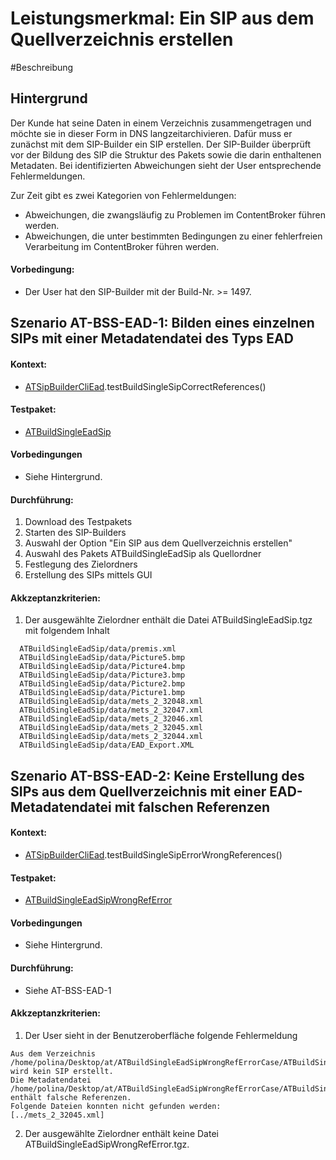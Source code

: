 # Leistungsmerkmal: Ein SIP aus dem Quellverzeichnis erstellen

#Beschreibung

## Hintergrund

Der Kunde hat seine Daten in einem Verzeichnis zusammengetragen und möchte sie in dieser Form in DNS langzeitarchivieren.
Dafür muss er zunächst mit dem SIP-Builder ein SIP erstellen.
Der SIP-Builder überprüft vor der Bildung des SIP die Struktur des Pakets sowie die darin enthaltenen Metadaten. Bei identifizierten Abweichungen sieht der User entsprechende Fehlermeldungen.

Zur Zeit gibt es zwei Kategorien von Fehlermeldungen:
* Abweichungen, die zwangsläufig zu Problemen im ContentBroker führen werden.
* Abweichungen, die unter bestimmten Bedingungen zu einer fehlerfreien Verarbeitung im ContentBroker führen werden.

#### Vorbedingung:

* Der User hat den SIP-Builder mit der Build-Nr. >= 1497.

## Szenario AT-BSS-EAD-1: Bilden eines einzelnen SIPs mit einer Metadatendatei des Typs EAD

#### Kontext:

* [ATSipBuilderCliEad](../test/java/de/uzk/hki/da/at/ATSipBuilderCliEad.java).testBuildSingleSipCorrectReferences()

#### Testpaket:   

* [ATBuildSingleEadSip](../test/resources/at/ATBuildSingleEadSip)

#### Vorbedingungen

* Siehe Hintergrund.

#### Durchführung:

1. Download des Testpakets
1. Starten des SIP-Builders
1. Auswahl der Option "Ein SIP aus dem Quellverzeichnis erstellen"
1. Auswahl des Pakets ATBuildSingleEadSip als Quellordner
1. Festlegung des Zielordners
1. Erstellung des SIPs mittels GUI

#### Akkzeptanzkriterien:

1. Der ausgewählte Zielordner enthält die Datei ATBuildSingleEadSip.tgz mit folgendem Inhalt
```
  ATBuildSingleEadSip/data/premis.xml
  ATBuildSingleEadSip/data/Picture5.bmp  
  ATBuildSingleEadSip/data/Picture4.bmp  
  ATBuildSingleEadSip/data/Picture3.bmp  
  ATBuildSingleEadSip/data/Picture2.bmp  
  ATBuildSingleEadSip/data/Picture1.bmp  
  ATBuildSingleEadSip/data/mets_2_32048.xml
  ATBuildSingleEadSip/data/mets_2_32047.xml
  ATBuildSingleEadSip/data/mets_2_32046.xml
  ATBuildSingleEadSip/data/mets_2_32045.xml
  ATBuildSingleEadSip/data/mets_2_32044.xml
  ATBuildSingleEadSip/data/EAD_Export.XML
``` 

## Szenario AT-BSS-EAD-2: Keine Erstellung des SIPs aus dem Quellverzeichnis mit einer EAD-Metadatendatei mit falschen Referenzen

#### Kontext:

* [ATSipBuilderCliEad](../test/java/de/uzk/hki/da/at/ATSipBuilderCliEad.java).testBuildSingleSipErrorWrongReferences()

#### Testpaket:   

* [ATBuildSingleEadSipWrongRefError](../test/resources/at/ATBuildSingleEadSipWrongRefErrorCase/ATBuildSingleEadSipWrongRefError)

#### Vorbedingungen

* Siehe Hintergrund.

#### Durchführung:

* Siehe AT-BSS-EAD-1

#### Akkzeptanzkriterien:

1. Der User sieht in der Benutzeroberfläche folgende Fehlermeldung 

```
Aus dem Verzeichnis /home/polina/Desktop/at/ATBuildSingleEadSipWrongRefErrorCase/ATBuildSingleEadSipWrongRefError wird kein SIP erstellt. 
Die Metadatendatei /home/polina/Desktop/at/ATBuildSingleEadSipWrongRefErrorCase/ATBuildSingleEadSipWrongRefError/EAD_Export.XML enthält falsche Referenzen.
Folgende Dateien konnten nicht gefunden werden: 
[../mets_2_32045.xml]
```

2. Der ausgewählte Zielordner enthält keine Datei ATBuildSingleEadSipWrongRefError.tgz.
